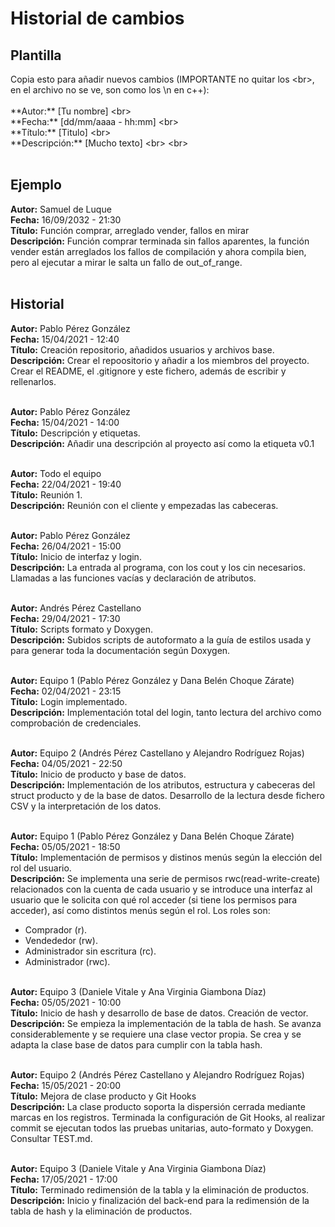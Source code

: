 # Historial de cambios
## Plantilla
Copia esto para añadir nuevos cambios (IMPORTANTE no quitar los \<br>, en el archivo no se ve, son como los \n en c++): <br> <br>
  \*\*Autor:** [Tu nombre] \<br> <br>
  \*\*Fecha:** [dd/mm/aaaa - hh:mm] \<br> <br>
  \*\*Título:** [Titulo] \<br> <br>
  \*\*Descripción:** [Mucho texto] \<br> \<br> <br> <br>
  
## Ejemplo

**Autor:** Samuel de Luque <br>
**Fecha:** 16/09/2032 - 21:30 <br>
**Título:** Función comprar, arreglado vender, fallos en mirar <br>
**Descripción:** Función comprar terminada sin fallos aparentes, la función vender están arreglados los fallos de compilación y ahora compila bien, pero al ejecutar a mirar le salta un fallo de out_of_range. <br> <br>


## Historial

**Autor:** Pablo Pérez González <br>
**Fecha:** 15/04/2021 - 12:40 <br>
**Título:** Creación repositorio, añadidos usuarios y archivos base. <br>
**Descripción:** Crear el repoositorio y añadir a los miembros del proyecto. Crear el README, el .gitignore y este fichero, además de escribir y rellenarlos. <br> <br>

**Autor:** Pablo Pérez González <br>
**Fecha:** 15/04/2021 - 14:00 <br>
**Título:** Descripción y etiquetas. <br>
**Descripción:** Añadir una descripción al proyecto así como la etiqueta v0.1 <br> <br>

**Autor:** Todo el equipo <br>
**Fecha:** 22/04/2021 - 19:40 <br>
**Título:** Reunión 1. <br>
**Descripción:** Reunión con el cliente y empezadas las cabeceras. <br> <br>


**Autor:** Pablo Pérez González <br>
**Fecha:** 26/04/2021 - 15:00 <br>
**Título:** Inicio de interfaz y login. <br>
**Descripción:** La entrada al programa, con los cout y los cin necesarios. Llamadas a las funciones vacías y declaración de atributos. <br> <br>


**Autor:** Andrés Pérez Castellano <br>
**Fecha:** 29/04/2021 - 17:30 <br>
**Título:** Scripts formato y Doxygen. <br>
**Descripción:** Subidos scripts de autoformato a la guía de estilos usada y para generar toda la documentación según Doxygen. <br> <br>


**Autor:** Equipo 1 (Pablo Pérez González y Dana Belén Choque Zárate)<br>
**Fecha:** 02/04/2021 - 23:15 <br>
**Título:** Login implementado. <br>
**Descripción:** Implementación total del login, tanto lectura del archivo como comprobación de credenciales. <br> <br>


**Autor:** Equipo 2 (Andrés Pérez Castellano y Alejandro Rodríguez Rojas)<br>
**Fecha:** 04/05/2021 - 22:50<br>
**Título:** Inicio de producto y base de datos.<br>
**Descripción:** Implementación de los atributos, estructura y cabeceras del struct producto y de la base de datos. Desarrollo de la lectura desde fichero CSV y la interpretación de los datos.<br><br>


**Autor:** Equipo 1 (Pablo Pérez González y Dana Belén Choque Zárate)<br>
**Fecha:** 05/05/2021 - 18:50<br>
**Título:** Implementación de permisos y distinos menús según la elección del rol del usuario.<br>
**Descripción:** Se implementa una serie de permisos rwc(read-write-create) relacionados con la cuenta de cada usuario y se introduce una interfaz al usuario que le solicita con qué rol acceder (si tiene los permisos para acceder), así como distintos menús según el rol. Los roles son:
* Comprador (r).
* Vendededor (rw).
* Administrador sin escritura (rc).
* Administrador (rwc). <br><br>


**Autor:** Equipo 3 (Daniele Vitale y Ana Virginia Giambona Díaz)<br>
**Fecha:** 05/05/2021 - 10:00<br>
**Título:** Inicio de hash y desarrollo de base de datos. Creación de vector.<br>
**Descripción:** Se empieza la implementación de la tabla de hash. Se avanza considerablemente y se requiere una clase vector propia. Se crea y se adapta la clase base de datos para cumplir con la tabla hash. <br><br>


**Autor:** Equipo 2 (Andrés Pérez Castellano y Alejandro Rodríguez Rojas)<br>
**Fecha:** 15/05/2021 - 20:00<br>
**Título:** Mejora de clase producto y Git Hooks<br>
**Descripción:** La clase producto soporta la dispersión cerrada mediante marcas 
en los registros. Terminada la configuración de Git Hooks, al realizar commit 
se ejecutan todos las pruebas unitarias, auto-formato y Doxygen. Consultar TEST.md.<br><br>


**Autor:** Equipo 3 (Daniele Vitale y Ana Virginia Giambona Díaz) <br>
**Fecha:** 17/05/2021  - 17:00 <br>
**Título:** Terminado redimensión de la tabla y la eliminación de productos.  <br>
**Descripción:** Inicio y finalización del back-end para la redimensión de la tabla de hash y la eliminación de productos. <br> <br> 
